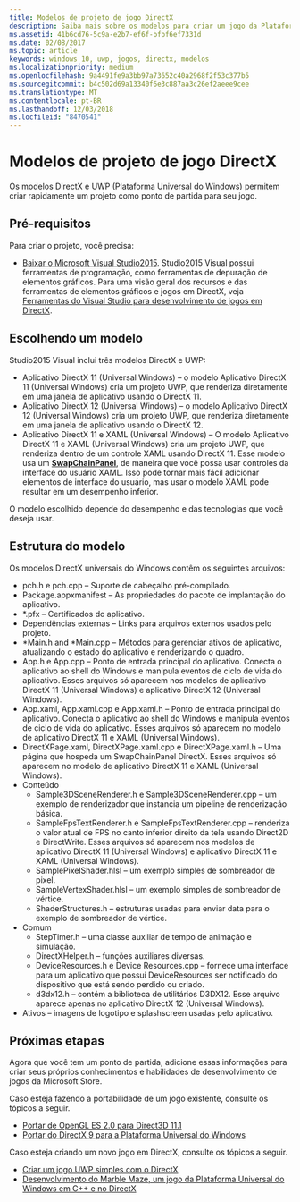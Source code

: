 ```yaml
---
title: Modelos de projeto de jogo DirectX
description: Saiba mais sobre os modelos para criar um jogo da Plataforma Universal do Windows (UWP) e DirectX.
ms.assetid: 41b6cd76-5c9a-e2b7-ef6f-bfbf6ef7331d
ms.date: 02/08/2017
ms.topic: article
keywords: windows 10, uwp, jogos, directx, modelos
ms.localizationpriority: medium
ms.openlocfilehash: 9a4491fe9a3bb97a73652c40a2968f2f53c377b5
ms.sourcegitcommit: b4c502d69a13340f6e3c887aa3c26ef2aeee9cee
ms.translationtype: MT
ms.contentlocale: pt-BR
ms.lasthandoff: 12/03/2018
ms.locfileid: "8470541"
---
```

# <a name="directx-game-project-templates"></a>Modelos de projeto de jogo DirectX



Os modelos DirectX e UWP (Plataforma Universal do Windows) permitem criar rapidamente um projeto como ponto de partida para seu jogo.

## <a name="prerequisites"></a>Pré-requisitos


Para criar o projeto, você precisa:

-   [Baixar o Microsoft Visual Studio2015](https://www.visualstudio.com/vs-2015-product-editions). Studio2015 Visual possui ferramentas de programação, como ferramentas de depuração de elementos gráficos. Para uma visão geral dos recursos e das ferramentas de elementos gráficos e jogos em DirectX, veja [Ferramentas do Visual Studio para desenvolvimento de jogos em DirectX](set-up-visual-studio-for-game-development.md).

## <a name="choosing-a-template"></a>Escolhendo um modelo


Studio2015 Visual inclui três modelos DirectX e UWP:

-   Aplicativo DirectX 11 (Universal Windows) – o modelo Aplicativo DirectX 11 (Universal Windows) cria um projeto UWP, que renderiza diretamente em uma janela de aplicativo usando o DirectX 11.
-   Aplicativo DirectX 12 (Universal Windows) – o modelo Aplicativo DirectX 12 (Universal Windows) cria um projeto UWP, que renderiza diretamente em uma janela de aplicativo usando o DirectX 12.
-   Aplicativo DirectX 11 e XAML (Universal Windows) – O modelo Aplicativo DirectX 11 e XAML (Universal Windows) cria um projeto UWP, que renderiza dentro de um controle XAML usando DirectX 11. Esse modelo usa um [**SwapChainPanel**](https://msdn.microsoft.com/library/windows/apps/dn252834), de maneira que você possa usar controles da interface do usuário XAML. Isso pode tornar mais fácil adicionar elementos de interface do usuário, mas usar o modelo XAML pode resultar em um desempenho inferior.

O modelo escolhido depende do desempenho e das tecnologias que você deseja usar.

## <a name="template-structure"></a>Estrutura do modelo


Os modelos DirectX universais do Windows contêm os seguintes arquivos:

-   pch.h e pch.cpp – Suporte de cabeçalho pré-compilado.
-   Package.appxmanifest – As propriedades do pacote de implantação do aplicativo.
-   \*.pfx – Certificados do aplicativo.
-   Dependências externas – Links para arquivos externos usados pelo projeto.
-   \*Main.h and \*Main.cpp – Métodos para gerenciar ativos de aplicativo, atualizando o estado do aplicativo e renderizando o quadro.
-   App.h e App.cpp – Ponto de entrada principal do aplicativo. Conecta o aplicativo ao shell do Windows e manipula eventos de ciclo de vida do aplicativo. Esses arquivos só aparecem nos modelos de aplicativo DirectX 11 (Universal Windows) e aplicativo DirectX 12 (Universal Windows).
-   App.xaml, App.xaml.cpp e App.xaml.h – Ponto de entrada principal do aplicativo. Conecta o aplicativo ao shell do Windows e manipula eventos de ciclo de vida do aplicativo. Esses arquivos só aparecem no modelo de aplicativo DirectX 11 e XAML (Universal Windows).
-   DirectXPage.xaml, DirectXPage.xaml.cpp e DirectXPage.xaml.h – Uma página que hospeda um SwapChainPanel DirectX. Esses arquivos só aparecem no modelo de aplicativo DirectX 11 e XAML (Universal Windows).
-   Conteúdo
    -   Sample3DSceneRenderer.h e Sample3DSceneRenderer.cpp – um exemplo de renderizador que instancia um pipeline de renderização básica.
    -   SampleFpsTextRenderer.h e SampleFpsTextRenderer.cpp – renderiza o valor atual de FPS no canto inferior direito da tela usando Direct2D e DirectWrite. Esses arquivos só aparecem nos modelos de aplicativo DirectX 11 (Universal Windows) e aplicativo DirectX 11 e XAML (Universal Windows).
    -   SamplePixelShader.hlsl – um exemplo simples de sombreador de pixel.
    -   SampleVertexShader.hlsl – um exemplo simples de sombreador de vértice.
    -   ShaderStructures.h – estruturas usadas para enviar data para o exemplo de sombreador de vértice.
-   Comum
    -   StepTimer.h – uma classe auxiliar de tempo de animação e simulação.
    -   DirectXHelper.h – funções auxiliares diversas.
    -   DeviceResources.h e Device Resources.cpp – fornece uma interface para um aplicativo que possui DeviceResources ser notificado do dispositivo que está sendo perdido ou criado.
    -   d3dx12.h – contém a biblioteca de utilitários D3DX12. Esse arquivo aparece apenas no aplicativo DirectX 12 (Universal Windows).
-   Ativos – imagens de logotipo e splashscreen usadas pelo aplicativo.

## <a name="next-steps"></a>Próximas etapas


Agora que você tem um ponto de partida, adicione essas informações para criar seus próprios conhecimentos e habilidades de desenvolvimento de jogos da Microsoft Store.

Caso esteja fazendo a portabilidade de um jogo existente, consulte os tópicos a seguir.

-   [Portar de OpenGL ES 2.0 para Direct3D 11.1](port-from-opengl-es-2-0-to-directx-11-1.md)
-   [Portar do DirectX 9 para a Plataforma Universal do Windows](porting-your-directx-9-game-to-windows-store.md)

Caso esteja criando um novo jogo em DirectX, consulte os tópicos a seguir.

-   [Criar um jogo UWP simples com o DirectX](tutorial--create-your-first-uwp-directx-game.md)
-   [Desenvolvimento do Marble Maze, um jogo da Plataforma Universal do Windows em C++ e no DirectX](developing-marble-maze-a-windows-store-game-in-cpp-and-directx.md)